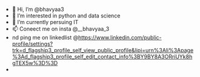 - 👋 Hi, I’m @bhavyaa3
- 👀 I’m interested in python and data science
- 🌱 I’m currently persuing IT
- 📫 Coneect me on insta @__bhavyaa_3
-    nd ping me on linkedlist @https://www.linkedin.com/public-profile/settings?trk=d_flagship3_profile_self_view_public_profile&lipi=urn%3Ali%3Apage%3Ad_flagship3_profile_self_edit_contact_info%3BY9BY8A3ORriUYk8hgTEX5w%3D%3D
- 

<!---
bhavyaa3/bhavyaa3 is a ✨ special ✨ repository because its `README.md` (this file) appears on your GitHub profile.
You can click the Preview link to take a look at your changes.
--->
